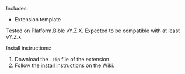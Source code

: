 Includes:

- Extension template

Tested on Platform.Bible vY.Z.X. Expected to be compatible with at least vY.Z.x.

Install instructions:

1. Download the `.zip` file of the extension.
2. Follow the [install instructions on the Wiki](https://github.com/paranext/paranext-extension-template/wiki/Debugging-Your-Extension-in-the-Production-Application#running-your-extension-in-an-app).
